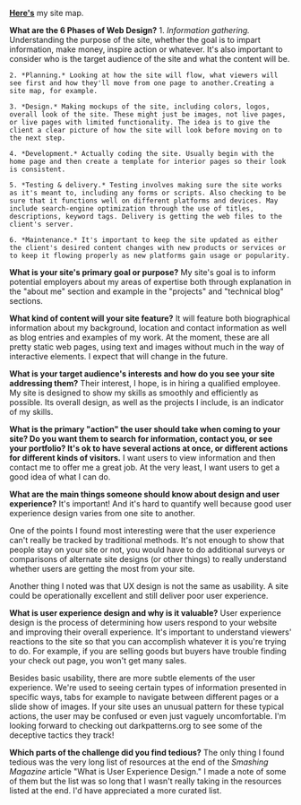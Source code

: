 [**Here's**](imgs/site-map-0.pdf) my site map.

**What are the 6 Phases of Web Design?**
	1. *Information gathering.* Understanding the purpose of the site, whether the goal is to impart information, make money, inspire action or whatever. It's also important to consider who is the target audience of the site and what the content will be.

	2. *Planning.* Looking at how the site will flow, what viewers will see first and how they'll move from one page to another.Creating a site map, for example. 

	3. *Design.* Making mockups of the site, including colors, logos, overall look of the site. These might just be images, not live pages, or live pages with limited functionality. The idea is to give the client a clear picture of how the site will look before moving on to the next step.

	4. *Development.* Actually coding the site. Usually begin with the home page and then create a template for interior pages so their look is consistent.

	5. *Testing & delivery.* Testing involves making sure the site works as it's meant to, including any forms or scripts. Also checking to be sure that it functions well on different platforms and devices. May include search-engine optimization through the use of titles, descriptions, keyword tags. Delivery is getting the web files to the client's server.

	6. *Maintenance.* It's important to keep the site updated as either the client's desired content changes with new products or services or to keep it flowing properly as new platforms gain usage or popularity.

**What is your site's primary goal or purpose?**
My site's goal is to inform potential employers about my areas of expertise both through explanation in the "about me" section and example in the "projects" and "technical blog" sections. 

**What kind of content will your site feature?**
It will feature both biographical information about my background, location and contact information as well as blog entries and examples of my work. At the moment, these are all pretty static web pages, using text and images without much in the way of interactive elements. I expect that will change in the future.

**What is your target audience's interests and how do you see your site addressing them?**
Their interest, I hope, is in hiring a qualified employee. My site is designed to show my skills as smoothly and efficiently as possible. Its overall design, as well as the projects I include, is an indicator of my skills.

**What is the primary "action" the user should take when coming to your site? Do you want them to search for information, contact you, or see your portfolio? It's ok to have several actions at once, or different actions for different kinds of visitors.**
I want users to view information and then contact me to offer me a great job. At the very least, I want users to get a good idea of what I can do.

**What are the main things someone should know about design and user experience?**
It's important! And it's hard to quantify well because good user experience design varies from one site to another. 

One of the points I found most interesting were that the user experience can't really be tracked by traditional methods. It's not enough to show that people stay on your site or not, you would have to do additional surveys or comparisons of alternate site designs (or other things) to really understand whether users are getting the most from your site. 

Another thing I noted was that UX design is not the same as usability. A site could be operationally excellent and still deliver poor user experience.

**What is user experience design and why is it valuable?**
User experience design is the process of determining how users respond to your website and improving their overall experience. It's important to understand viewers' reactions to the site so that you can accomplish whatever it is you're trying to do. For example, if you are selling goods but buyers have trouble finding your check out page, you won't get many sales.

Besides basic usability, there are more subtle elements of the user experience. We're used to seeing certain types of information presented in specific ways, tabs for example to navigate between different pages or a slide show of images. If your site uses an unusual pattern for these typical actions, the user may be confused or even just vaguely uncomfortable. I'm looking forward to checking out darkpatterns.org to see some of the deceptive tactics they track!

**Which parts of the challenge did you find tedious?**
The only thing I found tedious was the very long list of resources at the end of the *Smashing Magazine* article "What is User Experience Design." I made a note of some of them but the list was so long that I wasn't really taking in the resources listed at the end. I'd have appreciated a more curated list.